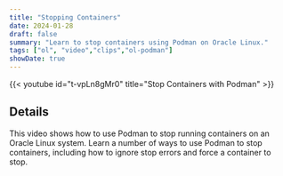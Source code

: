 ```yaml
---
title: "Stopping Containers"
date: 2024-01-28
draft: false
summary: "Learn to stop containers using Podman on Oracle Linux."
tags: ["ol", "video","clips","ol-podman"]
showDate: true
---
```


{{< youtube id="t-vpLn8gMr0" title="Stop Containers with Podman" >}}

## Details

This video shows how to use Podman to stop running containers on an Oracle Linux system. Learn a number of ways to use Podman to stop containers, including how to ignore stop errors and force a container to stop.